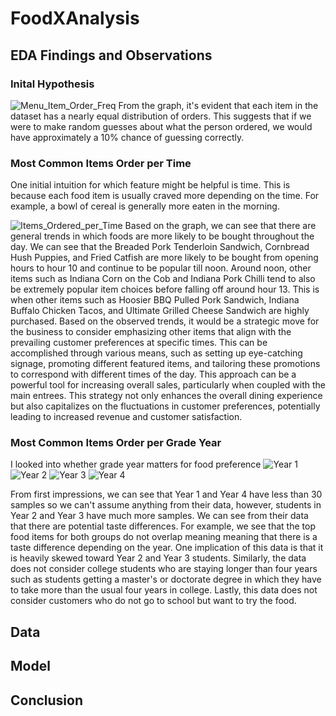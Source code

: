 # FoodXAnalysis
## EDA Findings and Observations
### Inital Hypothesis
![Menu_Item_Order_Freq](https://github.com/andylam20/FoodXAnalysis/assets/105662876/bf9a6b9d-7c15-43ec-887c-534095641646)
From the graph, it's evident that each item in the dataset has a nearly equal distribution of orders. This suggests that if we were to make random guesses about what the person ordered, we would have approximately a 10% chance of guessing correctly.

### Most Common Items Order per Time
One initial intuition for which feature might be helpful is time. This is because each food item is usually craved more depending on the time. For example, a bowl of cereal is generally more eaten in the morning.

![Items_Ordered_per_Time](https://github.com/andylam20/FoodXAnalysis/assets/105662876/2eaf477d-9bce-485a-9418-266101669798)
Based on the graph, we can see that there are general trends in which foods are more likely to be bought throughout the day. We can see that the Breaded Pork Tenderloin Sandwich, Cornbread Hush Puppies, and Fried Catfish are more likely to be bought from opening hours to hour 10 and continue to be popular till noon. Around noon, other items such as Indiana Corn on the Cob and Indiana Pork Chilli tend to also be extremely popular item choices before falling off around hour 13. This is when other items such as Hoosier BBQ Pulled Pork Sandwich, Indiana Buffalo Chicken Tacos, and Ultimate Grilled Cheese Sandwich are highly purchased. Based on the observed trends, it would be a strategic move for the business to consider emphasizing other items that align with the prevailing customer preferences at specific times. This can be accomplished through various means, such as setting up eye-catching signage, promoting different featured items, and tailoring these promotions to correspond with different times of the day. This approach can be a powerful tool for increasing overall sales, particularly when coupled with the main entrees. This strategy not only enhances the overall dining experience but also capitalizes on the fluctuations in customer preferences, potentially leading to increased revenue and customer
satisfaction.

### Most Common Items Order per Grade Year
I looked into whether grade year matters for food preference
![Year 1](https://github.com/andylam20/FoodXAnalysis/assets/105662876/df648b35-843b-4905-92a3-3ca9c4cc3f2d)
![Year 2](https://github.com/andylam20/FoodXAnalysis/assets/105662876/8ae945f2-82d1-4d7c-ba4e-3ec8adfc5332)
![Year 3](https://github.com/andylam20/FoodXAnalysis/assets/105662876/c59e23d9-9f37-44bc-8bfe-17d3e898c900)
![Year 4](https://github.com/andylam20/FoodXAnalysis/assets/105662876/64a63b48-a7fc-4532-9419-3da59faf1d22)

From first impressions, we can see that Year 1 and Year 4 have less than 30 samples so we can't assume anything from their data, however, students in Year 2 and Year 3 have much more samples. We can see from their data that there are potential taste differences. For example, we see that the top food items for both groups do not overlap meaning meaning that there is a taste difference depending on the year. One implication of this data is that it is heavily skewed toward Year 2 and Year 3 students. Similarly, the data does not consider college students who are staying longer than four years such as students getting a master's or doctorate degree in which they have to take more than the usual four years in college. Lastly, this data does not consider customers who do not go to school but want to try the food.

## Data 
## Model
## Conclusion
